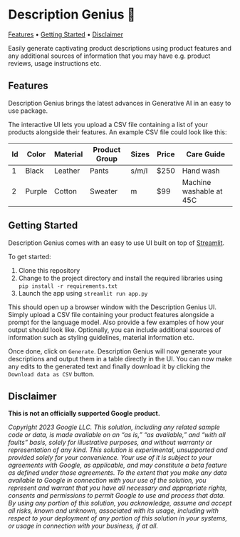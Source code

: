 # Description Genius 🦉
[Features](#features) • [Getting Started](#getting-started) • [Disclaimer](#disclaimer)

Easily generate captivating product descriptions using product features and any additional sources of information that you may have e.g. product reviews, usage instructions etc.

## Features
Description Genius brings the latest advances in Generative AI in an easy to use package.

The interactive UI lets you upload a CSV file containing a list of your products alongside their features. An example CSV file could look like this:

| Id | Color | Material | Product Group | Sizes | Price | Care Guide |
|---|---|---|---|---|---|---|
| 1 | Black | Leather | Pants | s/m/l | $250 | Hand wash |
| 2 | Purple | Cotton | Sweater | m | $99 | Machine washable at 45C |


## Getting Started
Description Genius comes with an easy to use UI built on top of [Streamlit](https://streamlit.io/).

To get started:
1) Clone this repository
2) Change to the project directory and install the required libraries using `pip install -r requirements.txt`
3) Launch the app using `streamlit run app.py`


This should open up a browser window with the Description Genius UI. Simply upload a CSV file containing your product features alongside a prompt for the language model. Also provide a few examples of how your output should look like. Optionally, you can include additional sources of information such as styling guidelines, material information etc.

Once done, click on `Generate`. Description Genius will now generate your descriptions and output them in a table directly in the UI. You can now make any edits to the generated text and finally download it by clicking the `Download data as CSV` button.

## Disclaimer

**This is not an officially supported Google product.**

*Copyright 2023 Google LLC. This solution, including any related sample code or data, is made available on an “as is,” “as available,” and “with all faults” basis, solely for illustrative purposes, and without warranty or representation of any kind. This solution is experimental, unsupported and provided solely for your convenience. Your use of it is subject to your agreements with Google, as applicable, and may constitute a beta feature as defined under those agreements. To the extent that you make any data available to Google in connection with your use of the solution, you represent and warrant that you have all necessary and appropriate rights, consents and permissions to permit Google to use and process that data. By using any portion of this solution, you acknowledge, assume and accept all risks, known and unknown, associated with its usage, including with respect to your deployment of any portion of this solution in your systems, or usage in connection with your business, if at all.*
